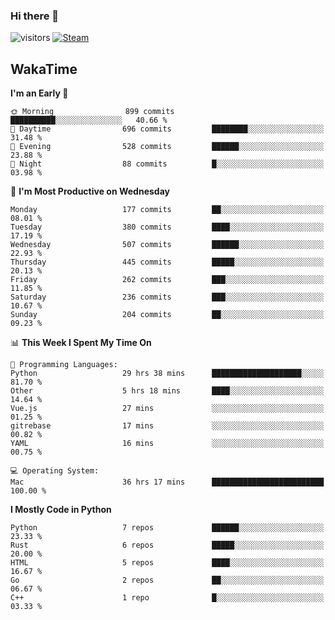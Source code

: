 ### Hi there 👋

![visitors](https://visitor-badge.glitch.me/badge?page_id=zhourunlai)
[![Steam](https://img.shields.io/badge/dynamic/json?url=https%3A%2F%2Fapi.swo.moe%2Fstats%2Fsteamgames%2F76561198285156854&query=count&color=0b1a37&label=Steam&labelColor=134375&logo=steam&suffix=+games&cacheSeconds=3600)](http://steamcommunity.com/profiles/76561198285156854)

## WakaTime
<!--START_SECTION:waka-->
**I'm an Early 🐤** 

```text
🌞 Morning                899 commits         ██████████░░░░░░░░░░░░░░░   40.66 % 
🌆 Daytime                696 commits         ████████░░░░░░░░░░░░░░░░░   31.48 % 
🌃 Evening                528 commits         ██████░░░░░░░░░░░░░░░░░░░   23.88 % 
🌙 Night                  88 commits          █░░░░░░░░░░░░░░░░░░░░░░░░   03.98 % 
```
📅 **I'm Most Productive on Wednesday** 

```text
Monday                   177 commits         ██░░░░░░░░░░░░░░░░░░░░░░░   08.01 % 
Tuesday                  380 commits         ████░░░░░░░░░░░░░░░░░░░░░   17.19 % 
Wednesday                507 commits         ██████░░░░░░░░░░░░░░░░░░░   22.93 % 
Thursday                 445 commits         █████░░░░░░░░░░░░░░░░░░░░   20.13 % 
Friday                   262 commits         ███░░░░░░░░░░░░░░░░░░░░░░   11.85 % 
Saturday                 236 commits         ███░░░░░░░░░░░░░░░░░░░░░░   10.67 % 
Sunday                   204 commits         ██░░░░░░░░░░░░░░░░░░░░░░░   09.23 % 
```


📊 **This Week I Spent My Time On** 

```text
💬 Programming Languages: 
Python                   29 hrs 38 mins      ████████████████████░░░░░   81.70 % 
Other                    5 hrs 18 mins       ████░░░░░░░░░░░░░░░░░░░░░   14.64 % 
Vue.js                   27 mins             ░░░░░░░░░░░░░░░░░░░░░░░░░   01.25 % 
gitrebase                17 mins             ░░░░░░░░░░░░░░░░░░░░░░░░░   00.82 % 
YAML                     16 mins             ░░░░░░░░░░░░░░░░░░░░░░░░░   00.75 % 

💻 Operating System: 
Mac                      36 hrs 17 mins      █████████████████████████   100.00 % 
```

**I Mostly Code in Python** 

```text
Python                   7 repos             ██████░░░░░░░░░░░░░░░░░░░   23.33 % 
Rust                     6 repos             █████░░░░░░░░░░░░░░░░░░░░   20.00 % 
HTML                     5 repos             ████░░░░░░░░░░░░░░░░░░░░░   16.67 % 
Go                       2 repos             ██░░░░░░░░░░░░░░░░░░░░░░░   06.67 % 
C++                      1 repo              █░░░░░░░░░░░░░░░░░░░░░░░░   03.33 % 
```




<!--END_SECTION:waka-->
